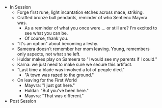 - In Session
	- Forge first rune, light incantation etches across mace, striking.
	- Crafted bronze bull pendants, reminder of who Sentienc Mayvra was.
		- As a reminder of what you once were ... or still are? I'm excited to see what you can be.
		- Of course, thank you.
	- "It's an option" about becoming a leshy.
	- Sameera doesn't remember her mom leaving. Young, remembers only aspects, not what she left.
	- Huldar makes play on Sameera to "I would see my parents if I could."
	- Karna: we just need to make sure we secure this artifact.
	- "Last time a blade was involved a lot of people died."
		- "A town was razed to the ground."
	- On leaving for the First World
		- Mayvra: "I just got here."
		- Huldar: "But you've been here."
		- Mayvra: "That was different."
- Post Session

